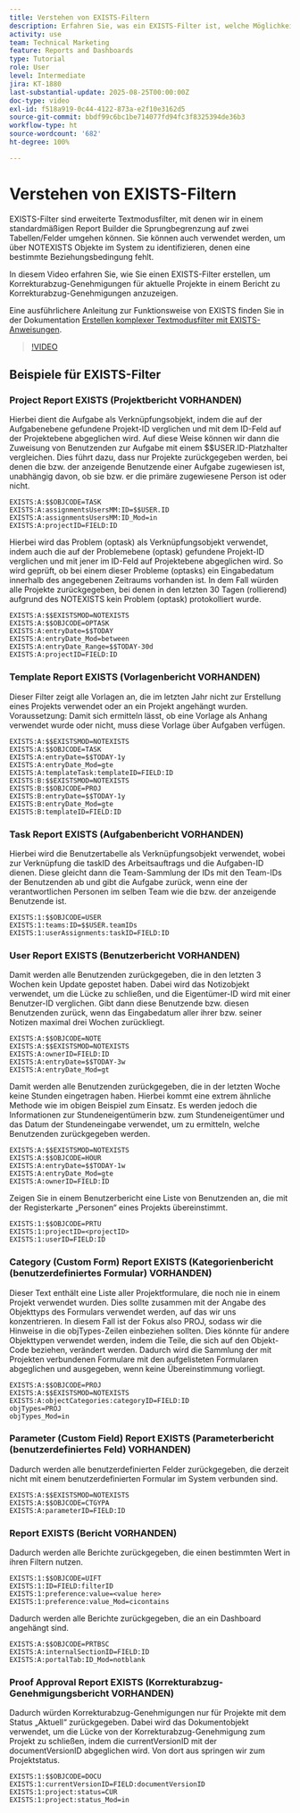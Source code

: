 ```yaml
---
title: Verstehen von EXISTS-Filtern
description: Erfahren Sie, was ein EXISTS-Filter ist, welche Möglichkeiten er Ihnen bietet und wie Sie einen Filter von Grund auf neu erstellen können. Außerdem erhalten Sie viele nützliche Beispiele für EXISTS-Filter.
activity: use
team: Technical Marketing
feature: Reports and Dashboards
type: Tutorial
role: User
level: Intermediate
jira: KT-1880
last-substantial-update: 2025-08-25T00:00:00Z
doc-type: video
exl-id: f518a919-0c44-4122-873a-e2f10e3162d5
source-git-commit: bbdf99c6bc1be714077fd94fc3f8325394de36b3
workflow-type: ht
source-wordcount: '682'
ht-degree: 100%

---
```


# Verstehen von EXISTS-Filtern

EXISTS-Filter sind erweiterte Textmodusfilter, mit denen wir in einem standardmäßigen Report Builder die Sprungbegrenzung auf zwei Tabellen/Felder umgehen können. Sie können auch verwendet werden, um über NOTEXISTS Objekte im System zu identifizieren, denen eine bestimmte Beziehungsbedingung fehlt.

In diesem Video erfahren Sie, wie Sie einen EXISTS-Filter erstellen, um Korrekturabzug-Genehmigungen für aktuelle Projekte in einem Bericht zu Korrekturabzug-Genehmigungen anzuzeigen.

Eine ausführlichere Anleitung zur Funktionsweise von EXISTS finden Sie in der Dokumentation [Erstellen komplexer Textmodusfilter mit EXISTS-Anweisungen](https://experienceleague.adobe.com/de/docs/workfront/using/reporting/reports/text-mode/create-complex-text-mode-filters-using-exists-statements).

>[!VIDEO](https://video.tv.adobe.com/v/3471181/?quality=12&learn=on&enablevpops=1)

## Beispiele für EXISTS-Filter

### Project Report EXISTS (Projektbericht VORHANDEN)

Hierbei dient die Aufgabe als Verknüpfungsobjekt, indem die auf der Aufgabenebene gefundene Projekt-ID verglichen und mit dem ID-Feld auf der Projektebene abgeglichen wird. Auf diese Weise können wir dann die Zuweisung von Benutzenden zur Aufgabe mit einem $$USER.ID-Platzhalter vergleichen. Dies führt dazu, dass nur Projekte zurückgegeben werden, bei denen die bzw. der anzeigende Benutzende einer
Aufgabe zugewiesen ist, unabhängig davon, ob sie bzw. er die primäre zugewiesene Person ist oder nicht.

```
EXISTS:A:$$OBJCODE=TASK
EXISTS:A:assignmentsUsersMM:ID=$$USER.ID
EXISTS:A:assignmentsUsersMM:ID_Mod=in
EXISTS:A:projectID=FIELD:ID
```


Hierbei wird das Problem (optask) als Verknüpfungsobjekt verwendet, indem auch die auf der Problemebene (optask) gefundene Projekt-ID verglichen und mit jener im ID-Feld auf Projektebene abgeglichen wird. So wird geprüft, ob bei einem dieser Probleme (optasks) ein Eingabedatum innerhalb des angegebenen Zeitraums vorhanden ist. In dem Fall würden alle Projekte zurückgegeben, bei denen
in den letzten 30 Tagen (rollierend) aufgrund des NOTEXISTS kein Problem (optask) protokolliert wurde.

```
EXISTS:A:$$EXISTSMOD=NOTEXISTS
EXISTS:A:$$OBJCODE=OPTASK
EXISTS:A:entryDate=$$TODAY
EXISTS:A:entryDate_Mod=between
EXISTS:A:entryDate_Range=$$TODAY-30d
EXISTS:A:projectID=FIELD:ID
```

### Template Report EXISTS (Vorlagenbericht VORHANDEN)

Dieser Filter zeigt alle Vorlagen an, die im letzten Jahr nicht zur Erstellung eines Projekts verwendet oder an ein Projekt angehängt wurden. Voraussetzung: Damit sich ermitteln lässt, ob eine Vorlage als Anhang verwendet wurde oder nicht, muss diese Vorlage über Aufgaben verfügen.

```
EXISTS:A:$$EXISTSMOD=NOTEXISTS
EXISTS:A:$$OBJCODE=TASK
EXISTS:A:entryDate=$$TODAY-1y
EXISTS:A:entryDate_Mod=gte
EXISTS:A:templateTask:templateID=FIELD:ID
EXISTS:B:$$EXISTSMOD=NOTEXISTS
EXISTS:B:$$OBJCODE=PROJ
EXISTS:B:entryDate=$$TODAY-1y
EXISTS:B:entryDate_Mod=gte
EXISTS:B:templateID=FIELD:ID
```

### Task Report EXISTS (Aufgabenbericht VORHANDEN)

Hierbei wird die Benutzertabelle als Verknüpfungsobjekt verwendet, wobei zur Verknüpfung die taskID des Arbeitsauftrags und die Aufgaben-ID dienen. Diese gleicht dann die Team-Sammlung der IDs mit den Team-IDs der Benutzenden ab und gibt die Aufgabe zurück, wenn eine der verantwortlichen Personen im selben Team wie die bzw. der anzeigende Benutzende ist.

```
EXISTS:1:$$OBJCODE=USER
EXISTS:1:teams:ID=$$USER.teamIDs
EXISTS:1:userAssignments:taskID=FIELD:ID
```

### User Report EXISTS (Benutzerbericht VORHANDEN)

Damit werden alle Benutzenden zurückgegeben, die in den letzten 3 Wochen kein Update gepostet haben. Dabei wird das Notizobjekt verwendet, um die Lücke zu schließen, und die Eigentümer-ID wird mit einer Benutzer-ID verglichen. Gibt dann diese Benutzende bzw. diesen Benutzenden zurück, wenn das Eingabedatum aller ihrer bzw. seiner Notizen maximal drei Wochen zurückliegt.

```
EXISTS:A:$$OBJCODE=NOTE
EXISTS:A:$$EXISTSMOD=NOTEXISTS
EXISTS:A:ownerID=FIELD:ID
EXISTS:A:entryDate=$$TODAY-3w
EXISTS:A:entryDate_Mod=gt
```

Damit werden alle Benutzenden zurückgegeben, die in der letzten Woche keine Stunden eingetragen haben. Hierbei kommt eine extrem ähnliche Methode wie im obigen Beispiel zum Einsatz. Es werden jedoch die Informationen zur Stundeneigentümerin bzw. zum Stundeneigentümer und das Datum der Stundeneingabe verwendet, um zu ermitteln, welche Benutzenden zurückgegeben werden.

```
EXISTS:A:$$EXISTSMOD=NOTEXISTS
EXISTS:A:$$OBJCODE=HOUR
EXISTS:A:entryDate=$$TODAY-1w
EXISTS:A:entryDate_Mod=gte
EXISTS:A:ownerID=FIELD:ID
```

Zeigen Sie in einem Benutzerbericht eine Liste von Benutzenden an, die mit der Registerkarte „Personen“ eines Projekts übereinstimmt.

```
EXISTS:1:$$OBJCODE=PRTU
EXISTS:1:projectID=<projectID>
EXISTS:1:userID=FIELD:ID
```

### Category (Custom Form) Report EXISTS (Kategorienbericht (benutzerdefiniertes Formular) VORHANDEN)

Dieser Text enthält eine Liste aller Projektformulare, die noch nie in einem Projekt verwendet wurden. Dies sollte zusammen mit der Angabe des Objekttyps des Formulars verwendet werden, auf das wir uns konzentrieren. In diesem Fall ist der Fokus also PROJ, sodass wir die Hinweise in die objTypes-Zeilen einbeziehen sollten. Dies könnte für andere
Objekttypen verwendet werden, indem die Teile, die sich auf den Objekt-Code beziehen, verändert werden. Dadurch wird die Sammlung der mit Projekten verbundenen Formulare mit den aufgelisteten Formularen abgeglichen und ausgegeben, wenn keine Übereinstimmung vorliegt.

```
EXISTS:A:$$OBJCODE=PROJ
EXISTS:A:$$EXISTSMOD=NOTEXISTS
EXISTS:A:objectCategories:categoryID=FIELD:ID
objTypes=PROJ
objTypes_Mod=in
```

### Parameter (Custom Field) Report EXISTS (Parameterbericht (benutzerdefiniertes Feld) VORHANDEN)

Dadurch werden alle benutzerdefinierten Felder zurückgegeben, die derzeit nicht mit einem benutzerdefinierten Formular im System verbunden sind.

```
EXISTS:A:$$EXISTSMOD=NOTEXISTS
EXISTS:A:$$OBJCODE=CTGYPA
EXISTS:A:parameterID=FIELD:ID
```

### Report EXISTS (Bericht VORHANDEN)

Dadurch werden alle Berichte zurückgegeben, die einen bestimmten Wert in ihren Filtern nutzen.

```
EXISTS:1:$$OBJCODE=UIFT
EXISTS:1:ID=FIELD:filterID
EXISTS:1:preference:value=<value here>
EXISTS:1:preference:value_Mod=cicontains
```

Dadurch werden alle Berichte zurückgegeben, die an ein Dashboard angehängt sind.

```
EXISTS:A:$$OBJCODE=PRTBSC
EXISTS:A:internalSectionID=FIELD:ID
EXISTS:A:portalTab:ID_Mod=notblank
```

### Proof Approval Report EXISTS (Korrekturabzug-Genehmigungsbericht VORHANDEN)

Dadurch würden Korrekturabzug-Genehmigungen nur für Projekte mit dem Status „Aktuell“ zurückgegeben. Dabei wird das Dokumentobjekt verwendet, um die Lücke von der Korrekturabzug-Genehmigung zum Projekt zu schließen, indem die currentVersionID mit der documentVersionID abgeglichen wird. Von dort aus springen wir zum Projektstatus.

```
EXISTS:1:$$OBJCODE=DOCU
EXISTS:1:currentVersionID=FIELD:documentVersionID
EXISTS:1:project:status=CUR
EXISTS:1:project:status_Mod=in
```
